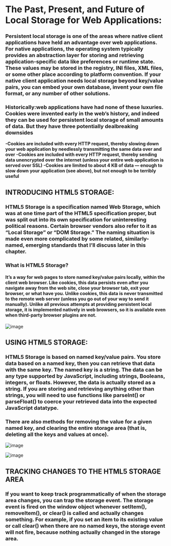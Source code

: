 # The Past, Present, and Future of Local Storage for Web Applications:
### **Persistent local storage** is one of the areas where native client applications have held an advantage over web applications. For native applications, the operating system typically provides an abstraction layer for storing and retrieving application-specific data like preferences or runtime state. These values may be stored in the registry, INI files, XML files, or some other place according to platform convention. If your native client application needs local storage beyond key/value pairs, you can embed your own database, invent your own file format, or any number of other solutions.

### Historically:web applications have had none of these luxuries. Cookies were invented early in the web’s history, and indeed they can be used for persistent local storage of small amounts of data. But they have three potentially dealbreaking downsides

**-Cookies are included with every HTTP request, thereby slowing down your web application by needlessly transmitting the same data over and over
  -Cookies are included with every HTTP request, thereby sending data unencrypted over the internet (unless your entire web application is served over SSL)
  -Cookies are limited to about 4 KB of data — enough to slow down your application (see above), but not enough to be terribly useful**
  
  
 ## INTRODUCING HTML5 STORAGE:
 ###  **HTML5 Storage**  is a specification named Web Storage, which was at one time part of the HTML5 specification proper, but was split out into its own specification for uninteresting political reasons. Certain browser vendors also refer to it as “Local Storage” or “DOM Storage.” The naming situation is made even more complicated by some related, similarly-named, emerging standards that I’ll discuss later in this chapter.
 
 
 ### What is HTML5 Storage?
 #### It’s a way for web pages to store named key/value pairs locally, within the client web browser. Like cookies, this data persists even after you navigate away from the web site, close your browser tab, exit your browser, or what have you. Unlike cookies, this data is never transmitted to the remote web server (unless you go out of your way to send it manually). Unlike all previous attempts at providing persistent local storage, it is implemented natively in web browsers, so it is available even when third-party browser plugins are not.
 
 ![image](https://user-images.githubusercontent.com/79833733/112867436-994e4c80-90c3-11eb-8085-fa6b34fe53d4.png)

## USING HTML5 STORAGE:
### HTML5 Storage is based on named key/value pairs. You store data based on a named key, then you can retrieve that data with the same key. The named key is a string. The data can be any type supported by JavaScript, including strings, Booleans, integers, or floats. However, the data is actually stored as a string. If you are storing and retrieving anything other than strings, you will need to use functions like parseInt() or parseFloat() to coerce your retrieved data into the expected JavaScript datatype.

### There are also methods for removing the value for a given named key, and clearing the entire storage area (that is, deleting all the keys and values at once).

![image](https://user-images.githubusercontent.com/79833733/112885232-2ea80b80-90d9-11eb-89ab-08ab39428dfb.png)


![image](https://user-images.githubusercontent.com/79833733/112867706-e7635000-90c3-11eb-923a-4c8c9181ffd3.png)

## TRACKING CHANGES TO THE HTML5 STORAGE AREA

### If you want to keep track programmatically of when the storage area changes, you can trap the storage event. The storage event is fired on the window object whenever setItem(), removeItem(), or clear() is called and actually changes something. For example, if you set an item to its existing value or call clear() when there are no named keys, the storage event will not fire, because nothing actually changed in the storage area.



